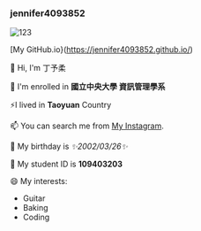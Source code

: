 ### jennifer4093852
![123](https://user-images.githubusercontent.com/106917447/172114334-24b63a08-fe58-4f25-89ca-a0f64986a885.jpg)

[My GitHub.io}(https://jennifer4093852.github.io/)

👋 Hi, I'm 丁予柔

🔭 I'm enrolled in **國立中央大學 資訊管理學系**

⚡I lived in **Taoyuan** Country

📫 You can search me from [My Instagram](https://www.instagram.com/jyeoyu/).

🌱 My birthday is *✨2002/03/26✨*

👯 My student ID is **109403203**

😄 My interests:
* Guitar
* Baking
* Coding

<!--
**jennifer4093852/jennifer4093852** is a ✨ _spec![123](https://user-images.githubusercontent.com/106917447/172114303-51cfbed0-3c94-433c-a379-07ac08f13aa1.jpg)
ial_ ✨ repository because its `README.md` (this file) appears on your GitHub profile.

Here are some ideas to get you started:

- 🔭 I’m currently working on ...
- 🌱 I’m currently learning ...
- 👯 I’m looking to collaborate on ...
- 🤔 I’m looking for help with ...
- 💬 Ask me about ...
- 📫 How to reach me: ...
- 😄 Pronouns: ...
- ⚡ Fun fact: ...
-->
